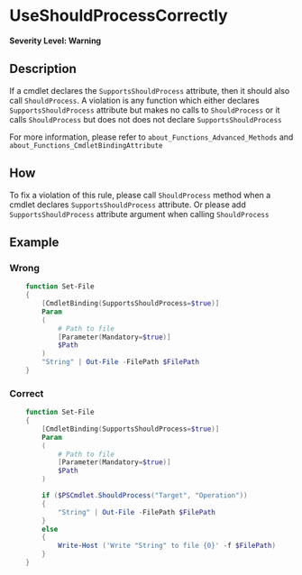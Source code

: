 # UseShouldProcessCorrectly
**Severity Level: Warning**

## Description
If a cmdlet declares the `SupportsShouldProcess` attribute, then it should also call `ShouldProcess`. A violation is any function which either declares `SupportsShouldProcess` attribute but makes no calls to `ShouldProcess` or it calls `ShouldProcess` but does not does not declare `SupportsShouldProcess`

For more information, please refer to `about_Functions_Advanced_Methods` and `about_Functions_CmdletBindingAttribute`

## How
To fix a violation of this rule, please call `ShouldProcess` method when a cmdlet declares `SupportsShouldProcess` attribute. Or please add `SupportsShouldProcess` attribute argument when calling `ShouldProcess`

## Example
### Wrong
``` PowerShell
	function Set-File
	{
	    [CmdletBinding(SupportsShouldProcess=$true)]
	    Param
	    (
	        # Path to file
			[Parameter(Mandatory=$true)]
	        $Path
	    )
		"String" | Out-File -FilePath $FilePath
	}
```

### Correct
``` PowerShell
	function Set-File
	{
	    [CmdletBinding(SupportsShouldProcess=$true)]
	    Param
	    (
	        # Path to file
			[Parameter(Mandatory=$true)]
	        $Path
	    )

		if ($PSCmdlet.ShouldProcess("Target", "Operation"))
		{
			"String" | Out-File -FilePath $FilePath
		}
		else
		{
			Write-Host ('Write "String" to file {0}' -f $FilePath)
		}
	}
```

